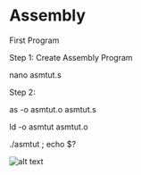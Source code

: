 # Assembly

First Program


Step 1: Create Assembly Program

nano asmtut.s

Step 2: 

as -o asmtut.o asmtut.s

ld -o asmtut asmtut.o

./asmtut ; echo $?

![alt text](https://img-9gag-fun.9cache.com/photo/aXYqe7V_700bwp.webp)
